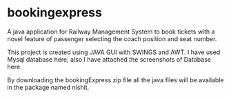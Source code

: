 # bookingexpress
A java application for Railway Management System to book tickets with a novel feature of passenger selecting the coach position and seat number. 

This project is created using JAVA GUI with SWINGS and AWT. I have used Mysql database here, also I have attached the screenshots of Database here.

By downloading the bookingExpress zip file all the java files will be available in the package named nishit.


